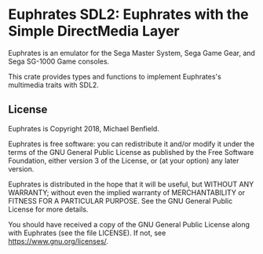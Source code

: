 # Euphrates SDL2: Euphrates with the Simple DirectMedia Layer

Euphrates is an emulator for the Sega Master System, Sega Game Gear, and
Sega SG-1000 Game consoles.

This crate provides types and functions to implement Euphrates's multimedia
traits with SDL2.

## License

Euphrates is Copyright 2018, Michael Benfield.

Euphrates is free software: you can redistribute it and/or modify it under the
terms of the GNU General Public License as published by the Free Software
Foundation, either version 3 of the License, or (at your option) any later
version.

Euphrates is distributed in the hope that it will be useful, but WITHOUT ANY
WARRANTY; without even the implied warranty of MERCHANTABILITY or FITNESS FOR A
PARTICULAR PURPOSE. See the GNU General Public License for more details.

You should have received a copy of the GNU General Public License along with
Euphrates (see the file LICENSE). If not, see <https://www.gnu.org/licenses/>.
